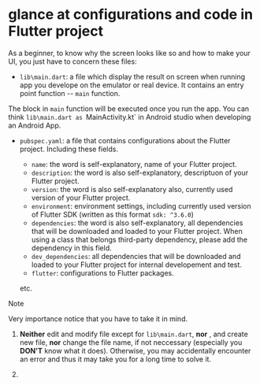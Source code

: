 # glance at configurations and code in Flutter project

As a beginner, to know why the screen looks like so and how to make your UI, you just have to concern these files:

+ `lib\main.dart`: a file which display the result on screen when running app you develope on the emulator or real device. It contains an entry point function -- `main` function.

The block in `main` function will be executed once you run the app. You can think `lib\main.dart as `MainActivity.kt` in Android studio when developing an Android App.

+ `pubspec.yaml`: a file that contains configurations about the Flutter project. Including these fields.
  - `name`: the word is self-explanatory, name of your Flutter project.
  - `description`: the word is also self-explanatory, descriptuon of your Flutter project.
  - `version`: the word is also self-explanatory also, currently used version of your Flutter project.
  - `environment`: environment settings, including currently used version of Flutter SDK (written as this format `sdk: ^3.6.0`)
  - `dependencies`: the word is also self-explanatory, all dependencies that will be downloaded and loaded to your Flutter project. When using a class that belongs third-party dependency, please add the dependency in this field.
  - `dev_dependencies`: all dependencies that will be downloaded and loaded to your Flutter project for internal developement and test.
  - `flutter`: configurations to Flutter packages.
 
  etc.

> [!NOTE]
> Very importance notice that you have to take it in mind.
>
> 1. **Neither** edit and modify file except for `lib\main.dart`, **nor** , and create new file, **nor** change the file name, if not neccessary (especially you **DON'T** know what it does). Otherwise, you may accidentally encounter an error and thus it may take you for a long time to solve it.
>
> 2. 
